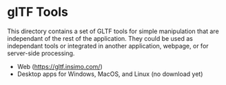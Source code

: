 # glTF Tools

This directory contains a set of GLTF tools for simple manipulation that are independant of the rest of the application. They could be used as independant tools or integrated in another application, webpage, or for server-side processing.

* Web (https://gltf.insimo.com/)
* Desktop apps for Windows, MacOS, and Linux (no download yet)
